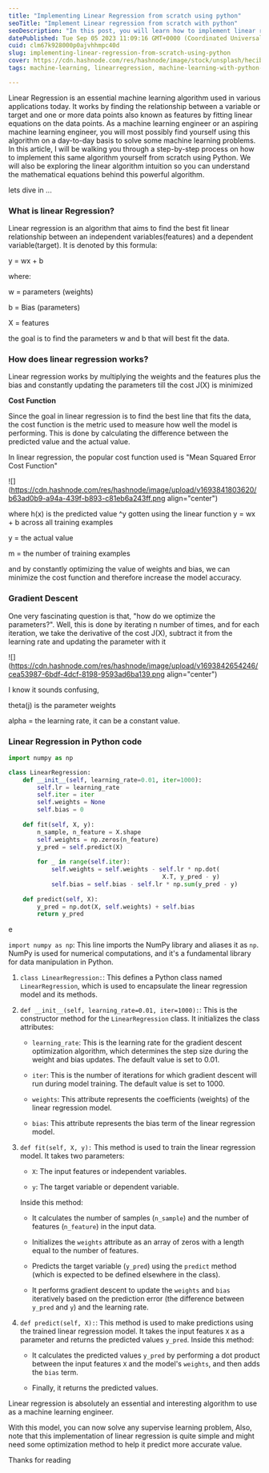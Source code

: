 ```yaml
---
title: "Implementing Linear Regression from scratch using python"
seoTitle: "Implement Linear regression from scratch with python"
seoDescription: "In this post, you will learn how to implement linear regression from scratch using python"
datePublished: Tue Sep 05 2023 11:09:16 GMT+0000 (Coordinated Universal Time)
cuid: clm67k928000p0ajvhhmpc40d
slug: implementing-linear-regression-from-scratch-using-python
cover: https://cdn.hashnode.com/res/hashnode/image/stock/unsplash/hecib2an4T4/upload/1af2e827afccc0979f725c46f9e05773.jpeg
tags: machine-learning, linearregression, machine-learning-with-python-course, machine-learning-algorithm

---
```


Linear Regression is an essential machine learning algorithm used in various applications today. It works by finding the relationship between a variable or target and one or more data points also known as features by fitting linear equations on the data points. As a machine learning engineer or an aspiring machine learning engineer, you will most possibly find yourself using this algorithm on a day-to-day basis to solve some machine learning problems. In this article, I will be walking you through a step-by-step process on how to implement this same algorithm yourself from scratch using Python. We will also be exploring the linear algorithm intuition so you can understand the mathematical equations behind this powerful algorithm.

lets dive in ...

### **What is linear Regression?**

Linear regression is an algorithm that aims to find the best fit linear relationship between an independent variables(features) and a dependent variable(target). It is denoted by this formula:

y = wx + b

where:

w = parameters (weights)

b = Bias (parameters)

X = features

the goal is to find the parameters w and b that will best fit the data.

### **How does linear regression works?**

Linear regression works by multiplying the weights and the features plus the bias and constantly updating the parameters till the cost J(X) is minimized

**Cost Function**

Since the goal in linear regression is to find the best line that fits the data, the cost function is the metric used to measure how well the model is performing. This is done by calculating the difference between the predicted value and the actual value.

In linear regression, the popular cost function used is "Mean Squared Error Cost Function"

![](https://cdn.hashnode.com/res/hashnode/image/upload/v1693841803620/b63ad0b9-a94a-439f-b893-c81eb6a243ff.png align="center")

where h(x) is the predicted value ^y gotten using the linear function y = wx + b across all training examples

y = the actual value

m = the number of training examples

and by constantly optimizing the value of weights and bias, we can minimize the cost function and therefore increase the model accuracy.

### **Gradient Descent**

One very fascinating question is that, "how do we optimize the parameters?". Well, this is done by iterating n number of times, and for each iteration, we take the derivative of the cost J(X), subtract it from the learning rate and updating the parameter with it

![](https://cdn.hashnode.com/res/hashnode/image/upload/v1693842654246/cea53987-6bdf-4dcf-8198-9593ad6ba139.png align="center")

I know it sounds confusing,

theta(j) is the parameter weights

alpha = the learning rate, it can be a constant value.

### **Linear Regression in Python code**

```python
import numpy as np

class LinearRegression:
    def __init__(self, learning_rate=0.01, iter=1000):
        self.lr = learning_rate
        self.iter = iter
        self.weights = None
        self.bias = 0
    
    def fit(self, X, y):
        n_sample, n_feature = X.shape
        self.weights = np.zeros(n_feature)
        y_pred = self.predict(X)
        
        for _ in range(self.iter):
            self.weights = self.weights - self.lr * np.dot(
                                           X.T, y_pred - y)
            self.bias = self.bias - self.lr * np.sum(y_pred - y)
    
    def predict(self, X):
        y_pred = np.dot(X, self.weights) + self.bias
        return y_pred
```

e

`import numpy as np`: This line imports the NumPy library and aliases it as `np`. NumPy is used for numerical computations, and it's a fundamental library for data manipulation in Python.

1. `class LinearRegression:`: This defines a Python class named `LinearRegression`, which is used to encapsulate the linear regression model and its methods.
    
2. `def __init__(self, learning_rate=0.01, iter=1000):`: This is the constructor method for the `LinearRegression` class. It initializes the class attributes:
    
    * `learning_rate`: This is the learning rate for the gradient descent optimization algorithm, which determines the step size during the weight and bias updates. The default value is set to 0.01.
        
    * `iter`: This is the number of iterations for which gradient descent will run during model training. The default value is set to 1000.
        
    * `weights`: This attribute represents the coefficients (weights) of the linear regression model.
        
    * `bias`: This attribute represents the bias term of the linear regression model.
        
3. `def fit(self, X, y):` This method is used to train the linear regression model. It takes two parameters:
    
    * `X`: The input features or independent variables.
        
    * `y`: The target variable or dependent variable.
        
    
    Inside this method:
    
    * It calculates the number of samples (`n_sample`) and the number of features (`n_feature`) in the input data.
        
    * Initializes the `weights` attribute as an array of zeros with a length equal to the number of features.
        
    * Predicts the target variable (`y_pred`) using the `predict` method (which is expected to be defined elsewhere in the class).
        
    * It performs gradient descent to update the `weights` and `bias` iteratively based on the prediction error (the difference between `y_pred` and `y`) and the learning rate.
        
4. `def predict(self, X):`: This method is used to make predictions using the trained linear regression model. It takes the input features `X` as a parameter and returns the predicted values `y_pred`. Inside this method:
    
    * It calculates the predicted values `y_pred` by performing a dot product between the input features `X` and the model's `weights`, and then adds the `bias` term.
        
    * Finally, it returns the predicted values.
        

Linear regression is absolutely an essential and interesting algorithm to use as a machine learning engineer.

With this model, you can now solve any supervise learning problem, Also, note that this implementation of linear regression is quite simple and might need some optimization method to help it predict more accurate value.

Thanks for reading